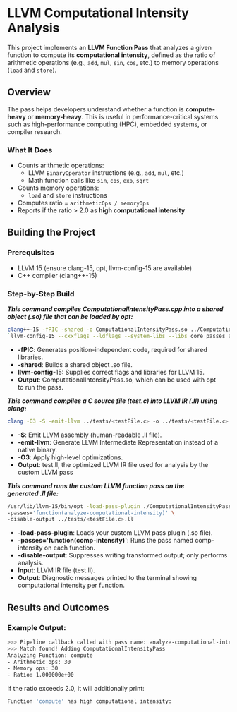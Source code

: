 # LLVM Computational Intensity Analysis

This project implements an **LLVM Function Pass** that analyzes a given function to compute its **computational intensity**, defined as the ratio of arithmetic operations (e.g., `add`, `mul`, `sin`, `cos`, etc.) to memory operations (`load` and `store`).

## Overview

The pass helps developers understand whether a function is **compute-heavy** or **memory-heavy**. This is useful in performance-critical systems such as high-performance computing (HPC), embedded systems, or compiler research.

### What It Does

- Counts arithmetic operations:
  - LLVM `BinaryOperator` instructions (e.g., `add`, `mul`, etc.)
  - Math function calls like `sin`, `cos`, `exp`, `sqrt`
- Counts memory operations:
  - `load` and `store` instructions
- Computes ratio = `arithmeticOps / memoryOps`
- Reports if the ratio > 2.0 as **high computational intensity**

## Building the Project
### Prerequisites
- LLVM 15 (ensure clang-15, opt, llvm-config-15 are available)
- C++ compiler (clang++-15)

### Step-by-Step Build
***This command compiles ComputationalIntensityPass.cpp into a shared object (.so) file that can be loaded by opt:***
```bash
clang++-15 -fPIC -shared -o ComputationalIntensityPass.so ../ComputationalIntensityPass.cpp \
`llvm-config-15 --cxxflags --ldflags --system-libs --libs core passes analysis support`
```
- **-fPIC**: Generates position-independent code, required for shared libraries.
- **-shared**: Builds a shared object .so file.
- **llvm-config**-15: Supplies correct flags and libraries for LLVM 15.
- **Output**: ComputationalIntensityPass.so, which can be used with opt to run the pass.



***This command compiles a C source file (test.c) into LLVM IR (.ll) using clang:***
```bash
clang -O3 -S -emit-llvm ../tests/<testFile.c> -o ../tests/<testFile.c>.ll
```
- **-S**: Emit LLVM assembly (human-readable .ll file).
- **-emit-llvm**: Generate LLVM Intermediate Representation instead of a native binary.
- **-O3**: Apply high-level optimizations.
- **Output**: test.ll, the optimized LLVM IR file used for analysis by the custom LLVM pass


***This command runs the custom LLVM function pass on the generated .ll file:***
```bash
/usr/lib/llvm-15/bin/opt -load-pass-plugin ./ComputationalIntensityPass.so \
-passes='function(analyze-computational-intensity)' \
-disable-output ../tests/<testFile.c>.ll
```
- **-load-pass-plugin**: Loads your custom LLVM pass plugin (.so file).
- **-passes='function(comp-intensity)'**: Runs the pass named comp-intensity on each function.
- **-disable-output**: Suppresses writing transformed output; only performs analysis.
- **Input**: LLVM IR file (test.ll).
- **Output**: Diagnostic messages printed to the terminal showing computational intensity per function.

## Results and Outcomes

### Example Output:
```bash
>>> Pipeline callback called with pass name: analyze-computational-intensity
>>> Match found! Adding ComputationalIntensityPass
Analyzing Function: compute
- Arithmetic ops: 30
- Memory ops: 30
- Ratio: 1.000000e+00
```

If the ratio exceeds 2.0, it will additionally print:
```bash
Function 'compute' has high computational intensity:
```



